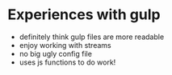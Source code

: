 
# Experiences with gulp

- definitely think gulp files are more readable
- enjoy working with streams
- no big ugly config file
- uses js functions to do work!
